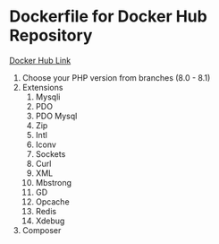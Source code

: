 # Dockerfile for Docker Hub Repository
[Docker Hub Link](https://hub.docker.com/repository/docker/dancarvalhodev/php)

1. Choose your PHP version from branches (8.0 - 8.1)
2. Extensions
    1. Mysqli
    2. PDO
    3. PDO Mysql
    4. Zip
    5. Intl
    6. Iconv
    7. Sockets
    8. Curl
    9. XML
    10. Mbstrong
    11. GD
    12. Opcache
    13. Redis
    14. Xdebug
3. Composer